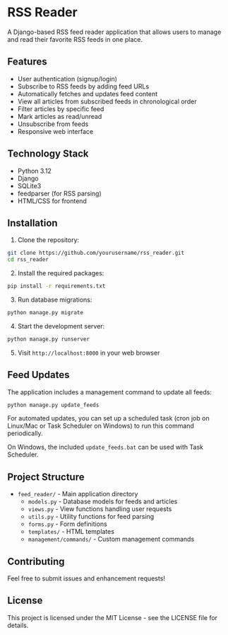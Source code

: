 # RSS Reader

A Django-based RSS feed reader application that allows users to manage and read their favorite RSS feeds in one place.

## Features

- User authentication (signup/login)
- Subscribe to RSS feeds by adding feed URLs
- Automatically fetches and updates feed content
- View all articles from subscribed feeds in chronological order
- Filter articles by specific feed
- Mark articles as read/unread
- Unsubscribe from feeds
- Responsive web interface

## Technology Stack

- Python 3.12
- Django
- SQLite3
- feedparser (for RSS parsing)
- HTML/CSS for frontend

## Installation

1. Clone the repository:
```bash
git clone https://github.com/yourusername/rss_reader.git
cd rss_reader
```

2. Install the required packages:
```bash
pip install -r requirements.txt
```

3. Run database migrations:
```bash
python manage.py migrate
```

4. Start the development server:
```bash
python manage.py runserver
```

5. Visit `http://localhost:8000` in your web browser

## Feed Updates

The application includes a management command to update all feeds:

```bash
python manage.py update_feeds
```

For automated updates, you can set up a scheduled task (cron job on Linux/Mac or Task Scheduler on Windows) to run this command periodically.

On Windows, the included `update_feeds.bat` can be used with Task Scheduler.

## Project Structure

- `feed_reader/` - Main application directory
  - `models.py` - Database models for feeds and articles
  - `views.py` - View functions handling user requests
  - `utils.py` - Utility functions for feed parsing
  - `forms.py` - Form definitions
  - `templates/` - HTML templates
  - `management/commands/` - Custom management commands

## Contributing

Feel free to submit issues and enhancement requests!

## License

This project is licensed under the MIT License - see the LICENSE file for details.
